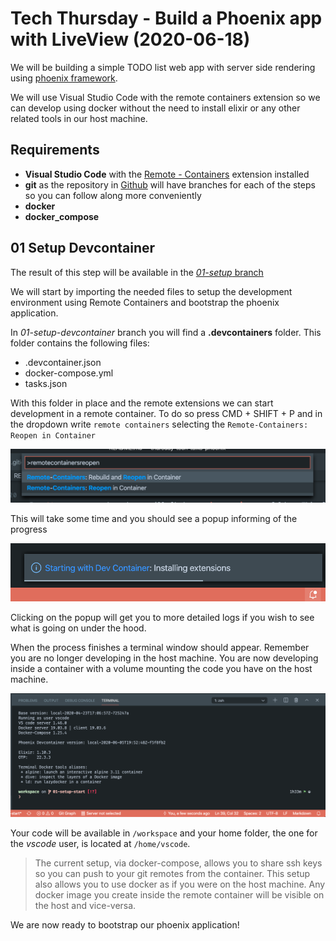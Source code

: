 # Tech Thursday - Build a Phoenix app with LiveView (2020-06-18)

We will be building a simple TODO list web app with server side rendering using [phoenix framework](https://www.phoenixframework.org/).

We will use Visual Studio Code with the remote containers extension so we can develop using docker without the need to install elixir or any other related tools in our host machine.

## Requirements

* __Visual Studio Code__ with the [Remote - Containers](https://marketplace.visualstudio.com/items?itemName=ms-vscode-remote.remote-containers) extension installed
* __git__ as the repository in [Github](https://github.com/pap/thursday-tech-talks-phoenix) will have branches for each of the steps so you can follow along more conveniently
* __docker__
* __docker_compose__

## 01 Setup Devcontainer

The result of this step will be available in the [_01-setup_ branch](https://github.com/pap/thursday-tech-talks-phoenix/tree/01-setup-devcontainer)

We will start by importing the needed files to setup the development environment using Remote Containers and bootstrap the phoenix application.

In _01-setup-devcontainer_ branch you will find a __.devcontainers__ folder. This folder contains the following files:

* .devcontainer.json
* docker-compose.yml
* tasks.json

With this folder in place and the remote extensions we can start development in a remote container. To do so press CMD + SHIFT + P and in the dropdown write `remote containers` selecting the `Remote-Containers: Reopen in Container`

![Reopen in Container](./readme-images/001.png)

This will take some time and you should see a popup informing of the progress

![Container starting](./readme-images/002.png)

Clicking on the popup will get you to more detailed logs if you wish to see what is going on under the hood.

When the process finishes a terminal window should appear. Remember you are no longer developing in the host machine. You are now developing inside a container with a volume mounting the code you have on the host machine.

![Terminal](./readme-images/003.png)

Your code will be available in `/workspace` and your home folder, the one for the _vscode_ user, is located at `/home/vscode`.

>The current setup, via docker-compose, allows you to share ssh keys so you can push to your git remotes from the container. This setup also allows you to use docker as if you were on the host machine. Any docker image you create inside the remote container will be visible on the host and vice-versa.

We are now ready to bootstrap our phoenix application!
